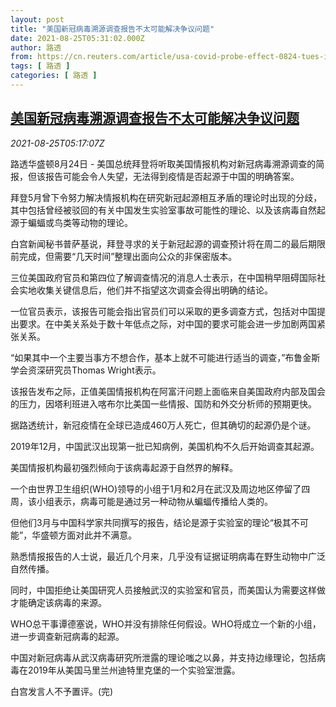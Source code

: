 ```yaml
---
layout: post
title: "美国新冠病毒溯源调查报告不太可能解决争议问题"
date: 2021-08-25T05:31:02.000Z
author: 路透
from: https://cn.reuters.com/article/usa-covid-probe-effect-0824-tues-idCNKBS2FQ0AO
tags: [ 路透 ]
categories: [ 路透 ]
---
```

<!--1629869462000-->
[美国新冠病毒溯源调查报告不太可能解决争议问题](https://cn.reuters.com/article/usa-covid-probe-effect-0824-tues-idCNKBS2FQ0AO)
------

<div>
<div><i>2021-08-25T05:17:07Z</i></div><p>路透华盛顿8月24日 - 美国总统拜登将听取美国情报机构对新冠病毒溯源调查的简报，但该报告可能会令人失望，无法得到疫情是否起源于中国的明确答案。</p><p>拜登5月曾下令努力解决情报机构在研究新冠起源相互矛盾的理论时出现的分歧，其中包括曾经被驳回的有关中国发生实验室事故可能性的理论、以及该病毒自然起源于蝙蝠或鸟类等动物的理论。</p><p>白宫新闻秘书普萨基说，拜登寻求的关于新冠起源的调查预计将在周二的最后期限前完成，但需要“几天时间”整理出面向公众的非保密版本。</p><p>三位美国政府官员和第四位了解调查情况的消息人士表示，在中国稍早阻碍国际社会实地收集关键信息后，他们并不指望这次调查会得出明确的结论。</p><p>一位官员表示，该报告可能会指出官员们可以采取的更多调查方式，包括对中国提出要求。在中美关系处于数十年低点之际，对中国的要求可能会进一步加剧两国紧张关系。</p><p>“如果其中一个主要当事方不想合作，基本上就不可能进行适当的调查，”布鲁金斯学会资深研究员Thomas Wright表示。</p><p>该报告发布之际，正值美国情报机构在阿富汗问题上面临来自美国政府内部及国会的压力，因塔利班进入喀布尔比美国一些情报、国防和外交分析师的预期更快。</p><p>据路透统计，新冠疫情在全球已造成460万人死亡，但其确切的起源仍是个谜。</p><p>2019年12月，中国武汉出现第一批已知病例，美国机构不久后开始调查其起源。</p><p>美国情报机构最初强烈倾向于该病毒起源于自然界的解释。</p><p>一个由世界卫生组织(WHO)领导的小组于1月和2月在武汉及周边地区停留了四周，该小组表示，病毒可能是通过另一种动物从蝙蝠传播给人类的。</p><p>但他们3月与中国科学家共同撰写的报告，结论是源于实验室的理论“极其不可能”，华盛顿方面对此并不满意。</p><p>熟悉情报报告的人士说，最近几个月来，几乎没有证据证明病毒在野生动物中广泛自然传播。</p><p>同时，中国拒绝让美国研究人员接触武汉的实验室和官员，而美国认为需要这样做才能确定该病毒的来源。</p><p>WHO总干事谭德塞说，WHO并没有排除任何假设。WHO将成立一个新的小组，进一步调查新冠病毒的起源。</p><p>中国对新冠病毒从武汉病毒研究所泄露的理论嗤之以鼻，并支持边缘理论，包括病毒在2019年从美国马里兰州迪特里克堡的一个实验室泄露。</p><p>白宫发言人不予置评。(完)</p>
</div>
